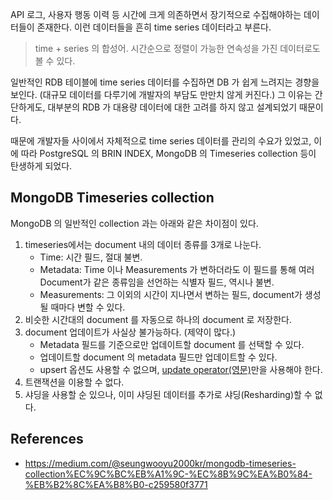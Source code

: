 API 로그, 사용자 행동 이력 등 시간에 크게 의존하면서 장기적으로 수집해야하는 데이터들이 존재한다. 이런 데이터들을 흔히 time series 데이터라고 부른다.

> time + series 의 합성어. 시간순으로 정렬이 가능한 연속성을 가진 데이터로도 볼 수 있다.

일반적인 RDB 테이블에 time series 데이터를 수집하면 DB 가 쉽게 느려지는 경향을 보인다. (대규모 데이터를 다루기에 개발자의 부담도 만만치 않게 커진다.) 그 이유는 간단하게도, 대부분의 RDB 가 대용량 데이터에 대한 고려를 하지 않고 설계되었기 때문이다.

때문에 개발자들 사이에서 자체적으로 time series 데이터를 관리의 수요가 있었고, 이에 따라 PostgreSQL 의 BRIN INDEX, MongoDB 의 Timeseries collection 등이 탄생하게 되었다.

## MongoDB Timeseries collection

MongoDB 의 일반적인 collection 과는 아래와 같은 차이점이 있다.

1. timeseries에서는 document 내의 데이터 종류를 3개로 나눈다.
	- Time: 시간 필드, 절대 불변.
	- Metadata: Time 이나 Measurements 가 변하더라도 이 필드를 통해 여러 Document가 같은 종류임을 선언하는 식별자 필드, 역시나 불변.
	- Measurements: 그 이외의 시간이 지나면서 변하는 필드, document가 생성될 때마다 변할 수 있다.
2. 비슷한 시간대의 document 를 자동으로 하나의 document 로 저장한다.
3. document 업데이트가 사실상 불가능하다. (제약이 많다.)
	- Metadata 필드를 기준으로만 업데이트할 document 를 선택할 수 있다.
	- 업데이트할 document 의 metadata 필드만 업데이트할 수 있다.
	- upsert 옵션도 사용할 수 없으며, [update operator(영문)](https://www.mongodb.com/docs/manual/reference/operator/update/#std-label-update-operators)만을 사용해야 한다.
4. 트랜잭션을 이용할 수 없다.
5. 샤딩을 사용할 순 있으나, 이미 샤딩된 데이터를 추가로 샤딩(Resharding)할 수 없다.

## References
- https://medium.com/@seungwooyu2000kr/mongodb-timeseries-collection%EC%9C%BC%EB%A1%9C-%EC%8B%9C%EA%B0%84-%EB%B2%8C%EA%B8%B0-c259580f3771